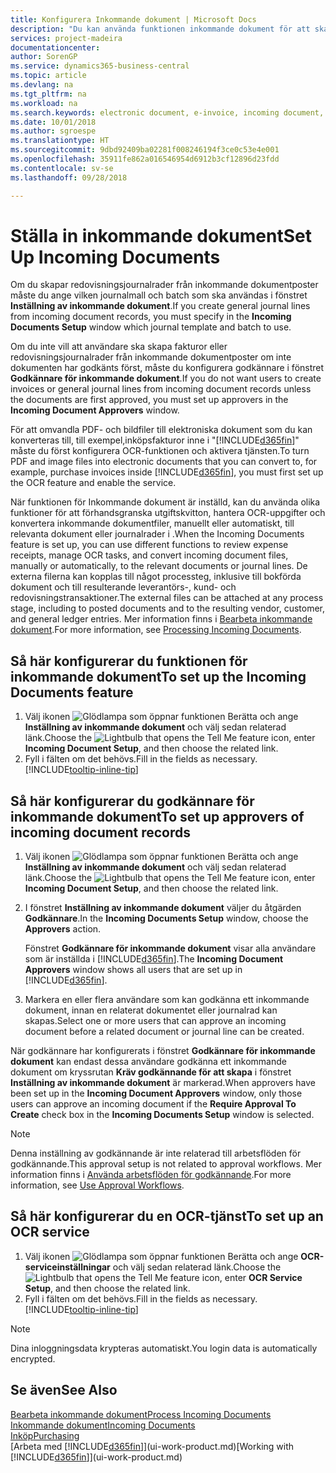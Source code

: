 ```yaml
---
title: Konfigurera Inkommande dokument | Microsoft Docs
description: "Du kan använda funktionen inkommande dokument för att skapa elektroniska dokument, hantera OCR-uppgifter, importera fakturor och konvertera bildfiler."
services: project-madeira
documentationcenter: 
author: SorenGP
ms.service: dynamics365-business-central
ms.topic: article
ms.devlang: na
ms.tgt_pltfrm: na
ms.workload: na
ms.search.keywords: electronic document, e-invoice, incoming document, OCR, ecommerce, document exchange, import invoice
ms.date: 10/01/2018
ms.author: sgroespe
ms.translationtype: HT
ms.sourcegitcommit: 9dbd92409ba02281f008246194f3ce0c53e4e001
ms.openlocfilehash: 35911fe862a016546954d6912b3cf12896d23fdd
ms.contentlocale: sv-se
ms.lasthandoff: 09/28/2018

---
```

# <a name="set-up-incoming-documents"></a><span data-ttu-id="b4b30-103">Ställa in inkommande dokument</span><span class="sxs-lookup"><span data-stu-id="b4b30-103">Set Up Incoming Documents</span></span>
<span data-ttu-id="b4b30-104">Om du skapar redovisningsjournalrader från inkommande dokumentposter måste du ange vilken journalmall och batch som ska användas i fönstret **Inställning av inkommande dokument**.</span><span class="sxs-lookup"><span data-stu-id="b4b30-104">If you create general journal lines from incoming document records, you must specify in the **Incoming Documents Setup** window which journal template and batch to use.</span></span>

<span data-ttu-id="b4b30-105">Om du inte vill att användare ska skapa fakturor eller redovisningsjournalrader från inkommande dokumentposter om inte dokumenten har godkänts först, måste du konfigurera godkännare i fönstret **Godkännare för inkommande dokument**.</span><span class="sxs-lookup"><span data-stu-id="b4b30-105">If you do not want users to create invoices or general journal lines from incoming document records unless the documents are first approved, you must set up approvers in the **Incoming Document Approvers** window.</span></span>

<span data-ttu-id="b4b30-106">För att omvandla PDF- och bildfiler till elektroniska dokument som du kan konverteras till, till exempel,inköpsfakturor inne i "[!INCLUDE[d365fin](includes/d365fin_md.md)]" måste du först konfigurera OCR-funktionen och aktivera tjänsten.</span><span class="sxs-lookup"><span data-stu-id="b4b30-106">To turn PDF and image files into electronic documents that you can convert to, for example, purchase invoices inside [!INCLUDE[d365fin](includes/d365fin_md.md)], you must first set up the OCR feature and enable the service.</span></span>

<span data-ttu-id="b4b30-107">När funktionen för Inkommande dokument är inställd, kan du använda olika funktioner för att förhandsgranska utgiftskvitton, hantera OCR-uppgifter och konvertera inkommande dokumentfiler, manuellt eller automatiskt, till relevanta dokument eller journalrader i .</span><span class="sxs-lookup"><span data-stu-id="b4b30-107">When the Incoming Documents feature is set up, you can use different functions to review expense receipts, manage OCR tasks, and convert incoming document files, manually or automatically, to the relevant documents or journal lines.</span></span> <span data-ttu-id="b4b30-108">De externa filerna kan kopplas till något processteg, inklusive till bokförda dokument och till resulterande leverantörs-, kund- och redovisningstransaktioner.</span><span class="sxs-lookup"><span data-stu-id="b4b30-108">The external files can be attached at any process stage, including to posted documents and to the resulting vendor, customer, and general ledger entries.</span></span> <span data-ttu-id="b4b30-109">Mer information finns i [Bearbeta inkommande dokument](across-process-income-documents.md).</span><span class="sxs-lookup"><span data-stu-id="b4b30-109">For more information, see [Processing Incoming Documents](across-process-income-documents.md).</span></span>

## <a name="to-set-up-the-incoming-documents-feature"></a><span data-ttu-id="b4b30-110">Så här konfigurerar du funktionen för inkommande dokument</span><span class="sxs-lookup"><span data-stu-id="b4b30-110">To set up the Incoming Documents feature</span></span>
1. <span data-ttu-id="b4b30-111">Välj ikonen ![Glödlampa som öppnar funktionen Berätta](media/ui-search/search_small.png "Berätta vad du vill göra") och ange **Inställning av inkommande dokument** och välj sedan relaterad länk.</span><span class="sxs-lookup"><span data-stu-id="b4b30-111">Choose the ![Lightbulb that opens the Tell Me feature](media/ui-search/search_small.png "Tell me what you want to do") icon, enter **Incoming Document Setup**, and then choose the related link.</span></span>
2. <span data-ttu-id="b4b30-112">Fyll i fälten om det behövs.</span><span class="sxs-lookup"><span data-stu-id="b4b30-112">Fill in the fields as necessary.</span></span> [!INCLUDE[tooltip-inline-tip](includes/tooltip-inline-tip_md.md)]

## <a name="to-set-up-approvers-of-incoming-document-records"></a><span data-ttu-id="b4b30-113">Så här konfigurerar du godkännare för inkommande dokument</span><span class="sxs-lookup"><span data-stu-id="b4b30-113">To set up approvers of incoming document records</span></span>
1. <span data-ttu-id="b4b30-114">Välj ikonen ![Glödlampa som öppnar funktionen Berätta](media/ui-search/search_small.png "Berätta vad du vill göra") och ange **Inställning av inkommande dokument** och välj sedan relaterad länk.</span><span class="sxs-lookup"><span data-stu-id="b4b30-114">Choose the ![Lightbulb that opens the Tell Me feature](media/ui-search/search_small.png "Tell me what you want to do") icon, enter **Incoming Document Setup**, and then choose the related link.</span></span>  
2. <span data-ttu-id="b4b30-115">I fönstret **Inställning av inkommande dokument** väljer du åtgärden **Godkännare**.</span><span class="sxs-lookup"><span data-stu-id="b4b30-115">In the **Incoming Documents Setup** window, choose the **Approvers** action.</span></span>

    <span data-ttu-id="b4b30-116">Fönstret **Godkännare för inkommande dokument** visar alla användare som är inställda i [!INCLUDE[d365fin](includes/d365fin_md.md)].</span><span class="sxs-lookup"><span data-stu-id="b4b30-116">The **Incoming Document Approvers** window shows all users that are set up in [!INCLUDE[d365fin](includes/d365fin_md.md)].</span></span>  
3. <span data-ttu-id="b4b30-117">Markera en eller flera användare som kan godkänna ett inkommande dokument, innan en relaterat dokumentet eller journalrad kan skapas.</span><span class="sxs-lookup"><span data-stu-id="b4b30-117">Select one or more users that can approve an incoming document before a related document or journal line can be created.</span></span>

<span data-ttu-id="b4b30-118">När godkännare har konfigurerats i fönstret **Godkännare för inkommande dokument** kan endast dessa användare godkänna ett inkommande dokument om kryssrutan **Kräv godkännande för att skapa** i fönstret **Inställning av inkommande dokument** är markerad.</span><span class="sxs-lookup"><span data-stu-id="b4b30-118">When approvers have been set up in the **Incoming Document Approvers** window, only those users can approve an incoming document if the **Require Approval To Create** check box in the **Incoming Documents Setup** window is selected.</span></span>

> [!NOTE]  
>   <span data-ttu-id="b4b30-119">Denna inställning av godkännande är inte relaterad till arbetsflöden för godkännande.</span><span class="sxs-lookup"><span data-stu-id="b4b30-119">This approval setup is not related to approval workflows.</span></span> <span data-ttu-id="b4b30-120">Mer information finns i [Använda arbetsflöden för godkännande](across-how-use-approval-workflows.md).</span><span class="sxs-lookup"><span data-stu-id="b4b30-120">For more information, see [Use Approval Workflows](across-how-use-approval-workflows.md).</span></span>

## <a name="to-set-up-an-ocr-service"></a><span data-ttu-id="b4b30-121">Så här konfigurerar du en OCR-tjänst</span><span class="sxs-lookup"><span data-stu-id="b4b30-121">To set up an OCR service</span></span>
1. <span data-ttu-id="b4b30-122">Välj ikonen ![Glödlampa som öppnar funktionen Berätta](media/ui-search/search_small.png "Berätta vad du vill göra") och ange **OCR-serviceinställningar** och välj sedan relaterad länk.</span><span class="sxs-lookup"><span data-stu-id="b4b30-122">Choose the ![Lightbulb that opens the Tell Me feature](media/ui-search/search_small.png "Tell me what you want to do") icon, enter **OCR Service Setup**, and then choose the related link.</span></span>
2. <span data-ttu-id="b4b30-123">Fyll i fälten om det behövs.</span><span class="sxs-lookup"><span data-stu-id="b4b30-123">Fill in the fields as necessary.</span></span> [!INCLUDE[tooltip-inline-tip](includes/tooltip-inline-tip_md.md)]

> [!NOTE]  
> <span data-ttu-id="b4b30-124">Dina inloggningsdata krypteras automatiskt.</span><span class="sxs-lookup"><span data-stu-id="b4b30-124">You login data is automatically encrypted.</span></span>

## <a name="see-also"></a><span data-ttu-id="b4b30-125">Se även</span><span class="sxs-lookup"><span data-stu-id="b4b30-125">See Also</span></span>
[<span data-ttu-id="b4b30-126">Bearbeta inkommande dokument</span><span class="sxs-lookup"><span data-stu-id="b4b30-126">Process Incoming Documents</span></span>](across-process-income-documents.md)  
[<span data-ttu-id="b4b30-127">Inkommande dokument</span><span class="sxs-lookup"><span data-stu-id="b4b30-127">Incoming Documents</span></span>](across-income-documents.md)  
[<span data-ttu-id="b4b30-128">Inköp</span><span class="sxs-lookup"><span data-stu-id="b4b30-128">Purchasing</span></span>](purchasing-manage-purchasing.md)  
<span data-ttu-id="b4b30-129">[Arbeta med [!INCLUDE[d365fin](includes/d365fin_md.md)]](ui-work-product.md)</span><span class="sxs-lookup"><span data-stu-id="b4b30-129">[Working with [!INCLUDE[d365fin](includes/d365fin_md.md)]](ui-work-product.md)</span></span>

